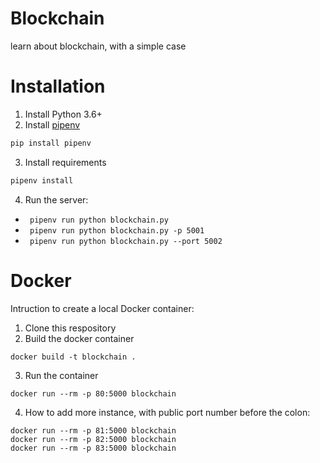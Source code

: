 # Blockchain
learn about blockchain, with a simple case

# Installation
1. Install Python 3.6+
2. Install [pipenv](https://github.com/kennethreitz/pipenv)
```Python
pip install pipenv
```
3. Install requirements
```Python
pipenv install
```
4. Run the server:
- ``` pipenv run python blockchain.py```
- ``` pipenv run python blockchain.py -p 5001```
- ``` pipenv run python blockchain.py --port 5002```
# Docker
Intruction to create a local Docker container:
1. Clone this respository
2. Build the docker container
```shell
docker build -t blockchain .
```
3. Run the container
```shell
docker run --rm -p 80:5000 blockchain
```
4. How to add more instance, with public port number before the colon:
```shell
docker run --rm -p 81:5000 blockchain
docker run --rm -p 82:5000 blockchain
docker run --rm -p 83:5000 blockchain
```
